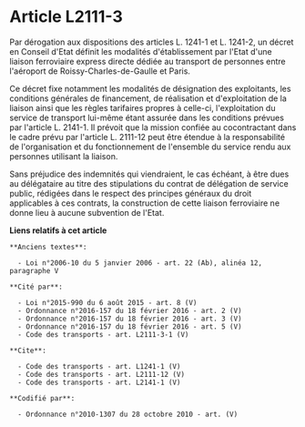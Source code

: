 # Article L2111-3

Par dérogation aux dispositions des articles L. 1241-1 et L. 1241-2, un décret en Conseil d'Etat définit les modalités
d'établissement par l'Etat d'une liaison ferroviaire express directe dédiée au transport de personnes entre l'aéroport de
Roissy-Charles-de-Gaulle et Paris. 

Ce décret fixe notamment les modalités de désignation des exploitants, les conditions générales de financement, de
réalisation et d'exploitation de la liaison ainsi que les règles tarifaires propres à celle-ci, l'exploitation du service de
transport lui-même étant assurée dans les conditions prévues par l'article L. 2141-1. Il prévoit que la mission confiée au
cocontractant dans le cadre prévu par l'article L. 2111-12 peut être étendue à la responsabilité de l'organisation et du
fonctionnement de l'ensemble du service rendu aux personnes utilisant la liaison. 

Sans préjudice des indemnités qui viendraient, le cas échéant, à être dues au délégataire au titre des stipulations du
contrat de délégation de service public, rédigées dans le respect des principes généraux du droit applicables à ces contrats,
la construction de cette liaison ferroviaire ne donne lieu à aucune subvention de l'Etat.

**Liens relatifs à cet article**

	**Anciens textes**:

	  - Loi n°2006-10 du 5 janvier 2006 - art. 22 (Ab), alinéa 12, paragraphe V

	**Cité par**:

	  - Loi n°2015-990 du 6 août 2015 - art. 8 (V)
	  - Ordonnance n°2016-157 du 18 février 2016 - art. 2 (V)
	  - Ordonnance n°2016-157 du 18 février 2016 - art. 3 (V)
	  - Ordonnance n°2016-157 du 18 février 2016 - art. 5 (V)
	  - Code des transports - art. L2111-3-1 (V)

	**Cite**:

	  - Code des transports - art. L1241-1 (V)
	  - Code des transports - art. L2111-12 (V)
	  - Code des transports - art. L2141-1 (V)

	**Codifié par**:

	  - Ordonnance n°2010-1307 du 28 octobre 2010 - art. (V)
